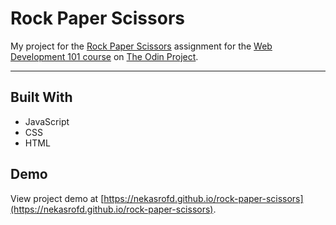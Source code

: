 # Rock Paper Scissors

My project for the [Rock Paper Scissors](https://www.theodinproject.com/courses/web-development-101/lessons/rock-paper-scissors) assignment for the [Web Development 101 course](https://www.theodinproject.com/courses/web-development-101) on [The Odin Project](https://www.theodinproject.com).

---

## Built With
* JavaScript
* CSS
* HTML

## Demo

View project demo at [https://nekasrofd.github.io/rock-paper-scissors](https://nekasrofd.github.io/rock-paper-scissors).
